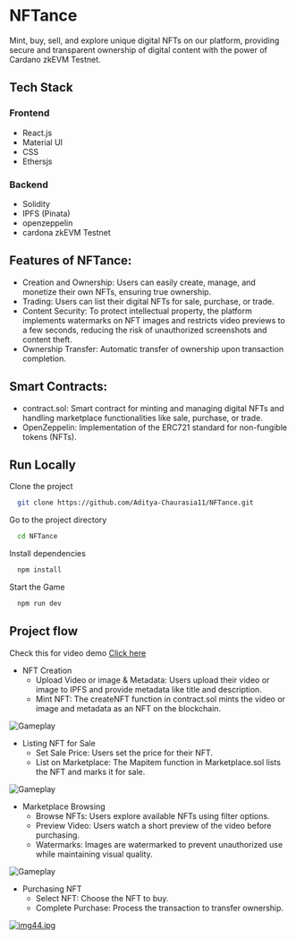 # NFTance
Mint, buy, sell, and explore unique digital NFTs on our platform, providing secure and transparent ownership of digital content with the power of Cardano zkEVM Testnet.
## Tech Stack
### Frontend
- React.js
- Material UI
- CSS
- Ethersjs
### Backend
- Solidity
- IPFS (Pinata)
- openzeppelin
- cardona zkEVM Testnet


## Features of NFTance:

- Creation and Ownership: Users can easily create, manage, and monetize their own NFTs, ensuring true ownership.
- Trading: Users can list their digital NFTs for sale, purchase, or trade.
- Content Security: To protect intellectual property, the platform implements watermarks on NFT images and restricts video previews to a few seconds, reducing the risk of unauthorized screenshots and content theft.
- Ownership Transfer: Automatic transfer of ownership upon transaction completion.

## Smart Contracts:
- contract.sol: Smart contract for minting and managing digital NFTs and handling marketplace functionalities like sale, purchase, or trade.
- OpenZeppelin: Implementation of the ERC721 standard for non-fungible tokens (NFTs).

## Run Locally

Clone the project

```bash
  git clone https://github.com/Aditya-Chaurasia11/NFTance.git
```

Go to the project directory

```bash
  cd NFTance
```

Install dependencies

```bash
  npm install
```

Start the Game

```bash
  npm run dev
```

## Project flow

  Check this for video demo [Click here](https://youtu.be/rfjsWe0nXk8?si=BVPZeXnx-LAJh-EB)

- NFT Creation
    - Upload Video or image & Metadata: Users upload their video or image to IPFS and provide metadata like title and description.
    - Mint NFT: The createNFT function in contract.sol mints the video or image and metadata as an NFT on the blockchain.

![Gameplay](https://i.postimg.cc/VkCq3vSP/img11.jpg.jpg)


- Listing NFT for Sale
    - Set Sale Price: Users set the price for their NFT.
    - List on Marketplace: The Mapitem function in Marketplace.sol lists the NFT and marks it for sale.

![Gameplay](https://i.postimg.cc/RFXKcnYK/img22.jpg)


- Marketplace Browsing
    - Browse NFTs: Users explore available NFTs using filter options.
    - Preview Video: Users watch a short preview of the video before purchasing.
    - Watermarks: Images are watermarked to prevent unauthorized use while maintaining visual quality.

 ![Gameplay](https://i.postimg.cc/8kYrNDgp/img33.jpg)



- Purchasing NFT
    - Select NFT: Choose the NFT to buy.
    - Complete Purchase: Process the transaction to transfer ownership.
 
[![img44.jpg](https://i.postimg.cc/vDRB9YG5/img44.jpg)](https://postimg.cc/dZBwcKk0)

  
